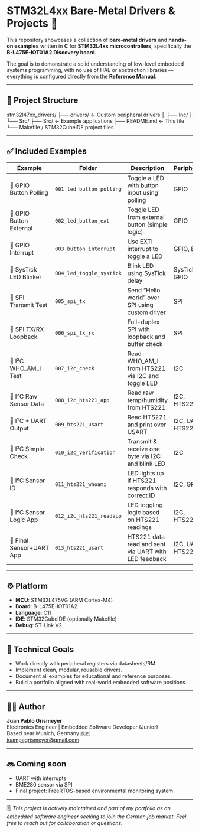 # STM32L4xx Bare-Metal Drivers & Projects 🚀

This repository showcases a collection of **bare-metal drivers** and **hands-on examples** written in **C** for **STM32L4xx microcontrollers**, specifically the **B-L475E-IOT01A2 Discovery board**.

The goal is to demonstrate a solid understanding of low-level embedded systems programming, with no use of HAL or abstraction libraries — everything is configured directly from the **Reference Manual**.

---

## 📁 Project Structure
stm32l47xx_drivers/
├── drivers/              ← Custom peripheral drivers
│   ├── Inc/
│   └── Src/
├── Src/                  ← Example applications
├── README.md             ← This file
└── Makefile / STM32CubeIDE project files


---


## ✅ Included Examples

| Example | Folder | Description | Peripherals |
|---------|--------|-------------|-------------|
| 🔹 GPIO Button Polling | `001_led_button_polling` | Toggle a LED with button input using polling | GPIO |
| 🔹 GPIO Button External | `002_led_button_ext` | Toggle LED from external button (simple logic) | GPIO |
| 🔹 GPIO Interrupt | `003_button_interrupt` | Use EXTI interrupt to toggle a LED | GPIO, EXTI |
| 🔹 SysTick LED Blinker | `004_led_toggle_systick` | Blink LED using SysTick delay | SysTick, GPIO |
| 🔹 SPI Transmit Test | `005_spi_tx` | Send “Hello world” over SPI using custom driver | SPI |
| 🔹 SPI TX/RX Loopback | `006_spi_tx_rx` | Full-duplex SPI with loopback and buffer check | SPI |
| 🔹 I²C WHO_AM_I Test | `007_i2c_check` | Read WHO_AM_I from HTS221 via I2C and toggle LED | I2C |
| 🔹 I²C Raw Sensor Data | `008_i2c_hts221_app` | Read raw temp/humidity from HTS221 | I2C, HTS221 |
| 🔹 I²C + UART Output | `009_hts221_usart` | Read HTS221 and print over USART | I2C, UART, HTS221 |
| 🔹 I²C Simple Check | `010_i2c_verification` | Transmit & receive one byte via I2C and blink LED | I2C |
| 🔹 I²C Sensor ID | `011_hts221_whoami` | LED lights up if HTS221 responds with correct ID | I2C, GPIO |
| 🔹 I²C Sensor Logic App | `012_i2c_hts221_readapp` | LED toggling logic based on HTS221 readings | I2C, HTS221 |
| 🔹 Final Sensor+UART App | `013_hts221_usart` | HTS221 data read and sent via UART with LED feedback | I2C, UART, HTS221 |


---

## ⚙️ Platform

- **MCU**: STM32L475VG (ARM Cortex-M4)
- **Board**: B-L475E-IOT01A2
- **Language**: C11
- **IDE**: STM32CubeIDE (optionally Makefile)
- **Debug**: ST-Link V2

---

## 🎯 Technical Goals

- Work directly with peripheral registers via datasheets/RM.
- Implement clean, modular, reusable drivers.
- Document all examples for educational and reference purposes.
- Build a portfolio aligned with real-world embedded software positions.

---

## 👨‍💻 Author

**Juan Pablo Grismeyer**  
Electronics Engineer | Embedded Software Developer (Junior)  
Based near Munich, Germany 🇩🇪  
[juampagrismeyer@gmail.com](mailto:juampagrismeyer@gmail.com)

---

## 🔜 Coming soon

- UART with interrupts  
- BME280 sensor via SPI  
- Final project: FreeRTOS-based environmental monitoring system  

---

🗒️ *This project is actively maintained and part of my portfolio as an embedded software engineer seeking to join the German job market. Feel free to reach out for collaboration or questions.*



